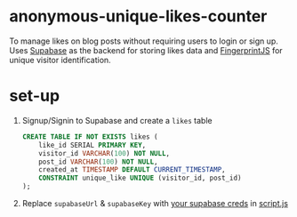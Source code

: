 # anonymous-unique-likes-counter

To manage likes on blog posts without requiring users to login or sign up. Uses [Supabase](https://supabase.com/) as the backend for storing likes data and [FingerprintJS](https://github.com/fingerprintjs/fingerprintjs) for unique visitor identification. 

# set-up

1. Signup/Signin to Supabase and create a  `likes` table 

    ```sql
    CREATE TABLE IF NOT EXISTS likes (
        like_id SERIAL PRIMARY KEY,
        visitor_id VARCHAR(100) NOT NULL,
        post_id VARCHAR(100) NOT NULL,
        created_at TIMESTAMP DEFAULT CURRENT_TIMESTAMP,
        CONSTRAINT unique_like UNIQUE (visitor_id, post_id)
    );
    ```
2. Replace `supabaseUrl` & `supabaseKey` with [your supabase creds](https://supabase.com/docs/guides/api#api-url-and-keys) in [script.js](script.js)

